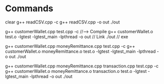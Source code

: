 # Commands
clear
g++ readCSV.cpp -c
g++ readCSV.cpp -o out
./out

g++ customerWallet.cpp test.cpp -c         //--> Compile
g++ customerWallet.o test.o -lgtest -lgtest_main -lpthread -o out      // Link
./out                   // exe

g++ customerWallet.cpp moneyRemittance.cpp test.cpp -c 
g++ customerWallet.o moneyRemittance.o test.o -lgtest -lgtest_main -lpthread -o out
./out 

g++ customerWallet.cpp moneyRemittance.cpp transaction.cpp test.cpp -c 
g++ customerWallet.o moneyRemittance.o transaction.o test.o -lgtest -lgtest_main -lpthread -o out
./out 